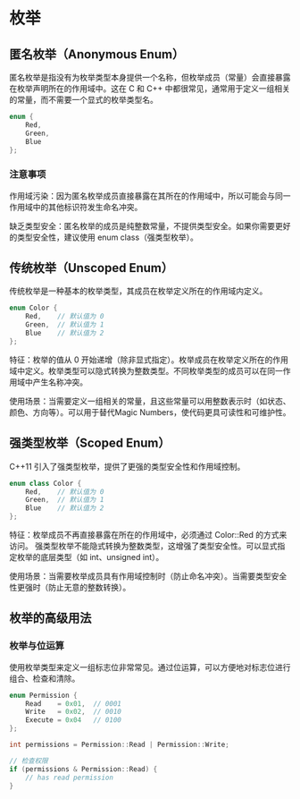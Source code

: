 # 枚举

## 匿名枚举（Anonymous Enum）

匿名枚举是指没有为枚举类型本身提供一个名称，但枚举成员（常量）会直接暴露在枚举声明所在的作用域中。这在 C 和 C++ 中都很常见，通常用于定义一组相关的常量，而不需要一个显式的枚举类型名。

```C++
enum {
    Red,
    Green,
    Blue
};
```

### 注意事项

作用域污染：因为匿名枚举成员直接暴露在其所在的作用域中，所以可能会与同一作用域中的其他标识符发生命名冲突。

缺乏类型安全：匿名枚举的成员是纯整数常量，不提供类型安全。如果你需要更好的类型安全性，建议使用 enum class（强类型枚举）。

## 传统枚举（Unscoped Enum）

传统枚举是一种基本的枚举类型，其成员在枚举定义所在的作用域内定义。

```c++
enum Color {
    Red,    // 默认值为 0
    Green,  // 默认值为 1
    Blue    // 默认值为 2
};
```

特征：枚举的值从 0 开始递增（除非显式指定）。枚举成员在枚举定义所在的作用域中定义。枚举类型可以隐式转换为整数类型。不同枚举类型的成员可以在同一作用域中产生名称冲突。

使用场景：当需要定义一组相关的常量，且这些常量可以用整数表示时（如状态、颜色、方向等）。可以用于替代Magic Numbers，使代码更具可读性和可维护性。

## 强类型枚举（Scoped Enum）

C++11 引入了强类型枚举，提供了更强的类型安全性和作用域控制。

```c++
enum class Color {
    Red,    // 默认值为 0
    Green,  // 默认值为 1
    Blue    // 默认值为 2
};
```

特征：枚举成员不再直接暴露在所在的作用域中，必须通过 Color::Red 的方式来访问。
强类型枚举不能隐式转换为整数类型，这增强了类型安全性。可以显式指定枚举的底层类型（如 int、unsigned int）。

使用场景：当需要枚举成员具有作用域控制时（防止命名冲突）。当需要类型安全性更强时（防止无意的整数转换）。

## 枚举的高级用法

### 枚举与位运算

使用枚举类型来定义一组标志位非常常见。通过位运算，可以方便地对标志位进行组合、检查和清除。

```c++
enum Permission {
    Read    = 0x01,  // 0001
    Write   = 0x02,  // 0010
    Execute = 0x04   // 0100
};

int permissions = Permission::Read | Permission::Write;

// 检查权限
if (permissions & Permission::Read) {
    // has read permission
}
```